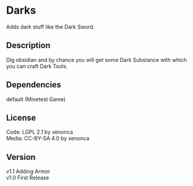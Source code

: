 Darks
=========

Adds dark stuff like the Dark Sword.

Description
-----------
Dig obsidian and by chance you will get some Dark Substance with which you can craft Dark Tools.


Dependencies
--------------
default (Minetest Game)


License
---------

Code: LGPL 2.1 by xenonca  
Media: CC-BY-SA 4.0 by xenonca


Version
---------
v1.1 Adding Armor  
v1.0 First Release

